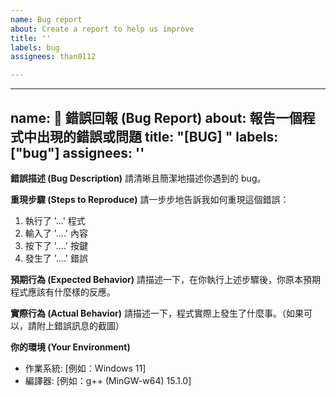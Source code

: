 ```yaml
---
name: Bug report
about: Create a report to help us improve
title: ''
labels: bug
assignees: than0112

---
```


---
name: 🐛 錯誤回報 (Bug Report)
about: 報告一個程式中出現的錯誤或問題
title: "[BUG] "
labels: ["bug"]
assignees: ''
---

**錯誤描述 (Bug Description)**
請清晰且簡潔地描述你遇到的 bug。

**重現步驟 (Steps to Reproduce)**
請一步步地告訴我如何重現這個錯誤：
1. 執行了 '...' 程式
2. 輸入了 '....' 內容
3. 按下了 '....' 按鍵
4. 發生了 '....' 錯誤

**預期行為 (Expected Behavior)**
請描述一下，在你執行上述步驟後，你原本預期程式應該有什麼樣的反應。

**實際行為 (Actual Behavior)**
請描述一下，程式實際上發生了什麼事。（如果可以，請附上錯誤訊息的截圖）

**你的環境 (Your Environment)**
- 作業系統: [例如：Windows 11]
- 編譯器: [例如：g++ (MinGW-w64) 15.1.0]
